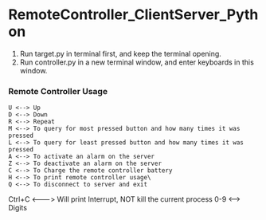 # RemoteController_ClientServer_Python

1. Run target.py in terminal first, and keep the terminal opening.
2. Run controller.py in a new terminal window, and enter keyboards in this window.

### Remote Controller Usage ### 
	U <--> Up
	D <--> Down
	R <--> Repeat
	M <--> To query for most pressed button and how many times it was pressed
	L <--> To query for least pressed button and how many times it was pressed
	A <--> To activate an alarm on the server
	Z <--> To deactivate an alarm on the server
	C <--> To Charge the remote controller battery
	H <--> To print remote controller usage\
	Q <--> To disconnect to server and exit
Ctrl+C <---> Will print Interrupt, NOT kill the current process
     0-9 <--> Digits
